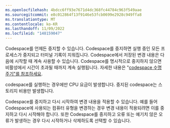 ```yaml
---
ms.openlocfilehash: 4bdcc6ff93e7671d4dc368fc44784c963f549aae
ms.sourcegitcommit: e8c012864f13f9146e53fcb0699e2928c949ffa8
ms.translationtype: MT
ms.contentlocale: ko-KR
ms.lasthandoff: 11/09/2022
ms.locfileid: "148159047"
---
```

Codespace를 언제든 중지할 수 있습니다. Codespace를 중지하면 실행 중인 모든 프로세스가 중지되고 터미널 기록이 지워집니다. Codespace에서 저장된 변경 내용은 다음에 시작할 때 계속 사용할 수 있습니다. Codespace를 명시적으로 중지하지 않으면 비활성에서 시간이 초과될 때까지 계속 실행됩니다. 자세한 내용은 "[codespace 수명 주기"를 참조하세요](/codespaces/developing-in-codespaces/the-codespace-lifecycle#timeouts-for-github-codespaces).

codespace를 실행하는 경우에만 CPU 요금이 발생합니다. 중지된 codespace는 스토리지 비용만 발생합니다.

Codespace를 중지하고 다시 시작하여 변경 내용을 적용할 수 있습니다. 예를 들어 Codespace에 사용되는 컴퓨터 유형을 변경하는 경우 변경 내용이 적용되려면 이를 중지하고 다시 시작해야 합니다. 또한 Codespace를 중지하고 오류 또는 예기치 않은 오류가 발생하는 경우 다시 시작하거나 삭제하도록 선택할 수 있습니다.
